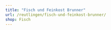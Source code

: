 ```yaml
---
title: "Fisch und Feinkost Brunner"
url: /reutlingen/fisch-und-feinkost-brunner/
shop: Fisch
---
```

